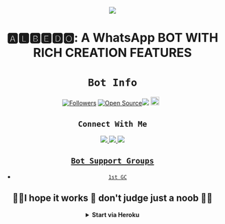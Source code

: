 <div align="center">

<a href='https://www.linkpicture.com/view.php?img=LPic624ee0719082f1592522799'><img src='https://www.linkpicture.com/q/WhatsApp-Image-2022-04-07-at-5.59.37-PM.jpeg' type='image'></a>



# **🅰🅻🅱🅴🅳🅾: A WhatsApp BOT WITH RICH CREATION FEATURES**
  
  
# ```Bot Info```
<p align="center">
<a href="https://github.com/Eximinati/followers"><img title="Followers" src="https://img.shields.io/github/followers/Eximinati?color=red&style=flat-square"></a>
<a href="https://github.com/Eximinati/Ari-Ani-md"><img title="Open Source" src="https://img.shields.io/badge/Author-Eximinati.-red?v=103"></a><a href="https://hits.seeyoufarm.com"><img src="https://hits.seeyoufarm.com/api/count/incr/badge.svg?url=https%3A%2F%2Fgithub.com%2FEximinati%2FAri-Ani-md&count_bg=%2379C83D&title_bg=%23555555&icon=probot.svg&icon_color=%2300FF6D&title=hits&edge_flat=false"/></a>
<a href="https://github.com/Eximinati/Ari-Ani-md/graphs/commit-activity"><img height="20" src="https://img.shields.io/badge/Maintained%3F-yes-green.svg"></a>&nbsp;&nbsp;
</p>
<p align='center'>
    </p>


## ```Connect With Me```
<p align="center">
<a href="https://wa.me/923087880256"><img src="https://img.shields.io/badge/Chat-Creator-25D366?style=for-the-badge&logo=whatsapp&logoColor=white" />
<a href="https://chat.whatsapp.com/FXDZOyXwdsK4vuOLPGZKpX"><img src="https://img.shields.io/badge/Official GC- Join-25D366?style=for-the-badge&logo=whatsapp&logoColor=white" />
<a href="https://www.youtube.com/c/GAMINGDUDES_GD"><img src="https://img.shields.io/badge/Subscribe-[YT]-ff0000?style=for-the-badge&logo=youtube&logoColor=ff000000&link=https://www.youtube.com/c/GAMINGDUDES_GD" /><br>
</p>

</p>

## ```Bot Support Groups```

- [`1st GC`](https://chat.whatsapp.com/FXDZOyXwdsK4vuOLPGZKpX)

## 👩‍💻I hope it works 🤔 don't judge just a noob 🙂💔
 
<!-- Start via Heroku -->
<b><details><summary>Start via Heroku</summary></b>

* Scan QR In Your Whatsapp From [Here](https://replit.com/@nexusNw/Md-Scanner?outputonly=1&lite=1)
* Fork This Repo By Clicking [Here](https://github.com/Ife250/Ari-Ani-md)/fork)
* then Deploy The Bot From [Here](https://heroku.com/deploy?template=https://github.com/Ife250/Ari-Ani-md)
* Wait 5-10 Min To Deploy 
* After Deploying On The Worker And Check The Logs

</p>

<div align="center">  
<details>
    <summary>🎯<b>Setup for deployment , Click Here</b>🗳️

</summary>


<div align="center">
  <p align="center">

## `SETTINGS`

- CHANGE OWNER NUMBER [Here](https://github.com/Eximinati/Ari-Ani-md/blob/master/config.js#L25)
- CHANGE OWNER NAME [Here](https://github.com/Eximinati/Ari-Ani-md/blob/master/config.js#L30)
- CHANGE BOT NAME [Here](https://github.com/Eximinati/Ari-Ani-md/blob/master/config.js#L29)


</p>

<div align="center">  
<details>
    <summary>🔘<b>HEROKU DEPLOYING AND INFO</b>

</summary>

## 'HEROKU'

<div align="center">
  <p align="center">


 
 
-   open replit and make replit account from the link below👇🏼

-   SIGN UP LINK [Here](https://www.google.com/url?sa=t&rct=j&q=&esrc=s&source=web&cd=&cad=rja&uact=8&ved=2ahUKEwi0rvbDj7n3AhXj_7sIHeaZAzIQFnoECAcQAQ&url=https%3A%2F%2Freplit.com%2FIuRD%2F0&usg=AOvVaw2Z6OUJjVEZEyprfA85kvis)

-   Now click on the link and fork the repo, after forking the repo delete session.json file

#✨Getting session.json file

-   After deleting session.json click on the run command and scan qr with dedicated number in which you wanna host your bot.

-   now for last step. 
-   After scanning the qr new session.json file will create, copy the text of the file and paste it on session.json file
      click on heroku deploy button and bot is connected
-   [![Deploy](https://www.herokucdn.com/deploy/button.svg)](https://heroku.com/deploy?template=https://github.com/Kid-Hacker999/Ari-Ani-md)
    
</p>

<div align="center">  
<details>
    <summary>🎯<b>To Deploy in other platforms , Click Here</b>🗳️

</summary>


<div align="center">
  <p align="center">


# Install Manually 👇
## `Requirements`
* [Node.js](https://nodejs.org/en/)
* [Git](https://git-scm.com/downloads)
* [FFmpeg](https://github.com/BtbN/FFmpeg-Builds/releases/download/autobuild-2020-12-08-13-03/ffmpeg-n4.3.1-26-gca55240b8c-win64-gpl-4.3.zip)
* [Libwebp](https://developers.google.com/speed/webp/download)
* Any text editor

    
## `For Termux/Ssh/Ubuntu`
```bash
apt update
apt upgrade
pkg update && pkg upgrade
pkg install bash
pkg install libwebp
pkg install git -y
pkg install nodejs -y 
pkg install ffmpeg -y 
pkg install wget
pkg install imagemagick -y
git clone https://github.com/Eximinati/Ari-Ani-md
cd Ari-Ani-md
rm -rf session.js 
npm start
```

## `For 24/7 Activation`
```bash
npm i -g pm2 && pm2 start index.js && pm2 save && pm2 logs
```
    
## 🎗Help

Please give this repo a ⭐ if it helped you.

## ALBEDO

This is a lovely project by Eximinati. After forking give it a star. 🌟 star it. If you need help then click the following Whatsapp icons and join our groups and contact an OWNER 
